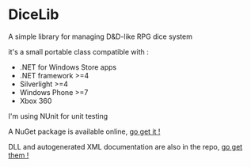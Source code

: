 DiceLib
=======

A simple library for managing D&amp;D-like RPG dice system

it's a small portable class compatible with :
* .NET for Windows Store apps
* .NET framework >=4
* Silverlight >=4
* Windows Phone >=7
* Xbox 360

I'm using NUnit for unit testing


A NuGet package is available online, [go get it !](https://www.nuget.org/packages/DiceLib/)

DLL and autogenerated XML documentation are also in the repo, [go get them !](../master/DiceLib/bin/Release)

